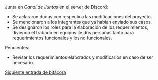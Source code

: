 Junta en *Canal de Juntas* en el server de Discord:
* Se aclararon dudas con respecto a las modificaciones del proyecto.
* Se mencionaron a los integrantes que ya habían enviado sus casos.
* Se designaron los roles para la elaboración de los requerimientos, diviendo el trabado en equipos de dos personas tanto para requerimientos funcionales y los no funcionales.

Pendientes:
* Revisar los requerimientos elaborados y modificarlos en caso de ser necesario.

[Siguiente entrada de bitácora](https://github.com/Edwin-Lines/Proyecto-And-Then...-/blob/main/Documentaci%C3%B3n/Bit%C3%A1coras/Bit%C3%A1coras%20de%20Primera%20entrega/5.%20D%C3%ADa%2017%20de%20noviembre%20del%202020.md "Siguiente entrada de bitácora")
